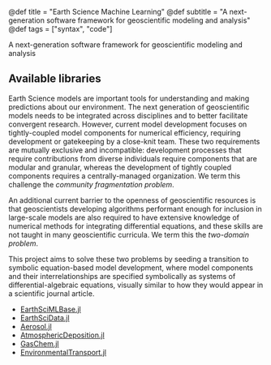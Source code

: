 @def title = "Earth Science Machine Learning"
@def subtitle = "A next-generation software framework for geoscientific modeling and analysis"
@def tags = ["syntax", "code"]

A next-generation software framework for geoscientific modeling and analysis

<!-- \tableofcontents <!-- you can use \toc as well -->

## Available libraries

Earth Science models are important tools for understanding and making predictions about our environment.
The next generation of geoscientific models needs to be integrated across disciplines and to better facilitate convergent research.
However, current model development focuses on tightly-coupled model components for numerical efficiency, requiring development or gatekeeping by a close-knit team.
These two requirements are mutually exclusive and incompatible: development processes that require contributions from diverse individuals require components that are modular and granular, whereas the development of tightly coupled components requires a centrally-managed organization.
We term this challenge the *community fragmentation problem*.

An additional current barrier to the openness of geoscientific resources is that geoscientists developing algorithms performant enough for inclusion in large-scale models are also required to have extensive knowledge of numerical methods for integrating differential equations, and these skills are not taught in many geoscientific curricula.
We term this the *two-domain problem*.

This project aims to solve these two problems by seeding a transition to symbolic equation-based model development, where model components and their interrelationships are specified symbolically as systems of differential-algebraic equations, visually similar to how they would appear in a scientific journal article.

* [EarthSciMLBase.jl](https://base.earthsci.dev)
* [EarthSciData.jl](https://data.earthsci.dev)
* [Aerosol.jl](https://aerosol.earthsci.dev)
* [AtmosphericDeposition.jl](https://deposition.earthsci.dev)
* [GasChem.jl](https://gaschem.earthsci.dev)
* [EnvironmentalTransport.jl](https://transport.earthsci.dev)
